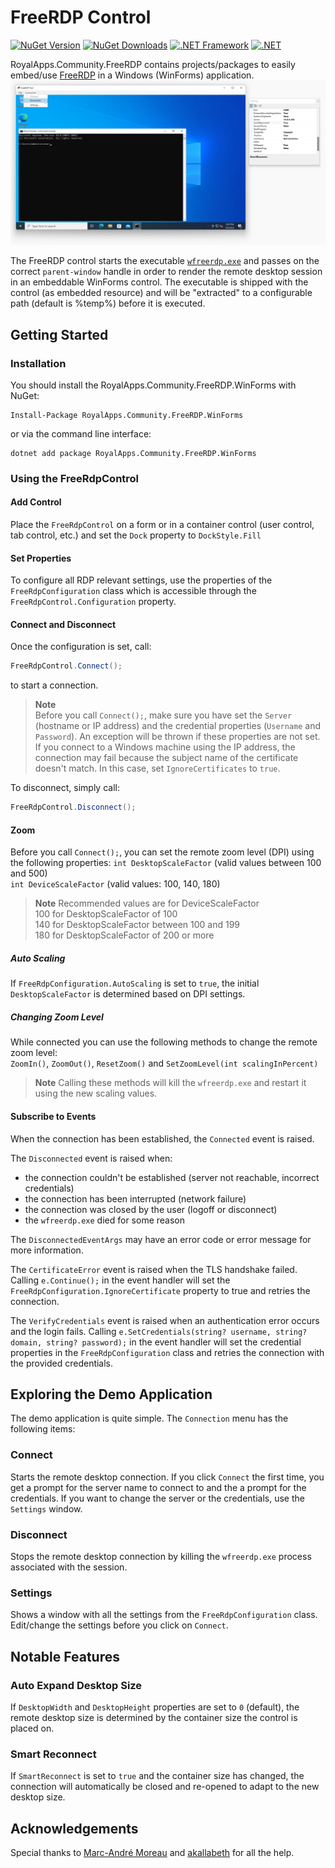 # FreeRDP Control

[![NuGet Version](https://img.shields.io/nuget/v/RoyalApps.Community.FreeRdp.WinForms.svg?style=flat)](https://www.nuget.org/packages/RoyalApps.Community.FreeRdp.WinForms) 
[![NuGet Downloads](https://img.shields.io/nuget/dt/RoyalApps.Community.FreeRdp.WinForms.svg?color=green)](https://www.nuget.org/packages/RoyalApps.Community.FreeRdp.WinForms) 
[![.NET Framework](https://img.shields.io/badge/.NET%20Framework-%3E%3D%204.72-512bd4)](https://dotnet.microsoft.com/download)
[![.NET](https://img.shields.io/badge/.NET-%3E%3D%20%205.0-blueviolet)](https://dotnet.microsoft.com/download)

RoyalApps.Community.FreeRDP contains projects/packages to easily embed/use [FreeRDP](https://github.com/FreeRDP/FreeRDP) in a Windows (WinForms) application.
![Screenshot](https://raw.githubusercontent.com/royalapplications/royalapps-community-freerdp/main/docs/assets/Screenshot.png)

The FreeRDP control starts the executable [`wfreerdp.exe`](https://github.com/FreeRDP/FreeRDP) and passes on the correct `parent-window` handle in order to render the remote desktop session in an embeddable WinForms control. The executable is shipped with the control (as embedded resource) and will be "extracted" to a configurable path (default is %temp%) before it is executed.

## Getting Started
### Installation
You should install the RoyalApps.Community.FreeRDP.WinForms with NuGet:
```
Install-Package RoyalApps.Community.FreeRDP.WinForms
```
or via the command line interface:
```
dotnet add package RoyalApps.Community.FreeRDP.WinForms
```

### Using the FreeRdpControl
#### Add Control
Place the `FreeRdpControl` on a form or in a container control (user control, tab control, etc.) and set the `Dock` property to `DockStyle.Fill`

#### Set Properties
To configure all RDP relevant settings, use the properties of the `FreeRdpConfiguration` class which is accessible through the `FreeRdpControl.Configuration` property.

#### Connect and Disconnect
Once the configuration is set, call:
```csharp
FreeRdpControl.Connect();
```
to start a connection.

> **Note**  
> Before you call `Connect();`, make sure you have set the `Server` (hostname or IP address) and the credential properties (`Username` and `Password`). An exception will be thrown if these properties are not set. If you connect to a Windows machine using the IP address, the connection may fail because the subject name of the certificate doesn't match. In this case, set `IgnoreCertificates` to `true`.

To disconnect, simply call:
```csharp
FreeRdpControl.Disconnect();
```
#### Zoom
Before you call `Connect();`, you can set the remote zoom level (DPI) using the following properties: 
`int DesktopScaleFactor` (valid values between 100 and 500)  
`int DeviceScaleFactor` (valid values: 100, 140, 180)  
> **Note** 
> Recommended values are for DeviceScaleFactor  
> 100 for DesktopScaleFactor of 100  
> 140 for DesktopScaleFactor between 100 and 199  
> 180 for DesktopScaleFactor of 200 or more  

##### Auto Scaling
If `FreeRdpConfiguration.AutoScaling` is set to `true`, the initial `DesktopScaleFactor` is determined based on DPI settings.

##### Changing Zoom Level
While connected you can use the following methods to change the remote zoom level:  
`ZoomIn()`, `ZoomOut()`, `ResetZoom()` and `SetZoomLevel(int scalingInPercent)`

> **Note**
> Calling these methods will kill the `wfreerdp.exe` and restart it using the new scaling values.

#### Subscribe to Events
When the connection has been established, the `Connected` event is raised.  

The `Disconnected` event is raised when:
* the connection couldn't be established (server not reachable, incorrect credentials)
* the connection has been interrupted (network failure)
* the connection was closed by the user (logoff or disconnect)
* the `wfreerdp.exe` died for some reason

The `DisconnectedEventArgs` may have an error code or error message for more information.

The `CertificateError` event is raised when the TLS handshake failed. Calling `e.Continue();` in the event handler will set the `FreeRdpConfiguration.IgnoreCertificate` property to true and retries the connection.

The `VerifyCredentials` event is raised when an authentication error occurs and the login fails. Calling `e.SetCredentials(string? username, string? domain, string? password);` in the event handler will set the credential properties in the `FreeRdpConfiguration` class and retries the connection with the provided credentials.

## Exploring the Demo Application
The demo application is quite simple. The `Connection` menu has the following items:
### Connect
Starts the remote desktop connection. 
If you click `Connect` the first time, you get a prompt for the server name to connect to and the a prompt for the credentials. If you want to change the server or the credentials, use the `Settings` window. 

### Disconnect
Stops the remote desktop connection by killing the `wfreerdp.exe` process associated with the session.

### Settings
Shows a window with all the settings from the `FreeRdpConfiguration` class. Edit/change the settings before you click on `Connect`. 

## Notable Features

### Auto Expand Desktop Size
If `DesktopWidth` and `DesktopHeight` properties are set to `0` (default), the remote desktop size is determined by the container size the control is placed on.  

### Smart Reconnect
If `SmartReconnect` is set to `true` and the container size has changed, the connection will automatically be closed and re-opened to adapt to the new desktop size.

## Acknowledgements
Special thanks to [Marc-André Moreau](https://github.com/awakecoding) and [akallabeth](https://github.com/akallabeth) for all the help.

